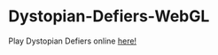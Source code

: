 # Dystopian-Defiers-WebGL

Play Dystopian Defiers online [here!](https://dystopian-defiers.netlify.app/)
